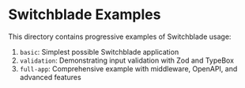 # Switchblade Examples

This directory contains progressive examples of Switchblade usage:

1. `basic`: Simplest possible Switchblade application
2. `validation`: Demonstrating input validation with Zod and TypeBox
3. `full-app`: Comprehensive example with middleware, OpenAPI, and advanced features
